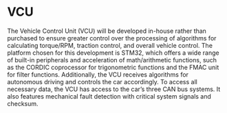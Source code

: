 # VCU

The Vehicle Control Unit (VCU) will be developed in-house rather than purchased to ensure greater control over the processing of algorithms for calculating torque/RPM, traction control, and overall vehicle control. The platform chosen for this development is STM32, which offers a wide range of built-in peripherals and acceleration of math/arithmetic functions, such as the CORDIC coprocessor for trigonometric functions and the FMAC unit for filter functions. Additionally, the VCU receives algorithms for autonomous driving and controls the car accordingly. To access all necessary data, the VCU has access to the car’s three CAN bus systems. It also features mechanical fault detection with critical system signals and checksum.
